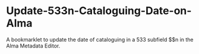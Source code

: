 # Update-533n-Cataloguing-Date-on-Alma
A bookmarklet to update the date of cataloguing in a 533 subfield $$n in the Alma Metadata Editor.
